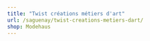 ```yaml
---
title: "Twist créations métiers d'art"
url: /saguenay/twist-creations-metiers-dart/
shop: Modehaus
---
```

